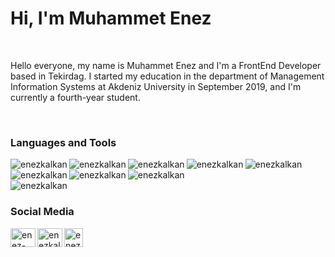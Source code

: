 <h1 align="left">Hi, I'm Muhammet Enez</h1>
<br/>
<p align="left">Hello everyone, my name is Muhammet Enez and I'm a FrontEnd Developer based in Tekirdag. I started my education in the department of Management Information Systems at Akdeniz University in September 2019, and I'm currently a fourth-year student.</p>
<br/>
<h3>Languages and Tools</h3>
<div>
<img align="left" src="https://img.shields.io/badge/HTML5-E34F26?style=for-the-badge&logo=html5&logoColor=white" alt="enezkalkan" />
<img align="left" src="https://img.shields.io/badge/CSS3-1572B6?style=for-the-badge&logo=css3&logoColor=white" alt="enezkalkan" />
<img align="left" src="https://img.shields.io/badge/Sass-CC6699?style=for-the-badge&logo=sass&logoColor=white" alt="enezkalkan" />
<img align="left" src="https://img.shields.io/badge/JavaScript-323330?style=for-the-badge&logo=javascript&logoColor=F7DF1E" alt="enezkalkan" />
<img align="left" src="https://img.shields.io/badge/Bootstrap-563D7C?style=for-the-badge&logo=bootstrap&logoColor=white" alt="enezkalkan" />
<img align="left" src="https://img.shields.io/badge/Tailwind_CSS-38B2AC?style=for-the-badge&logo=tailwind-css&logoColor=white" alt="enezkalkan" />
<img align="left" src="https://img.shields.io/badge/React-20232A?style=for-the-badge&logo=react&logoColor=61DAFB" alt="enezkalkan" />
<img align="left" src="https://img.shields.io/badge/next.js-000000?style=for-the-badge&logo=nextdotjs&logoColor=white" alt="enezkalkan" />
 <br/> <br/>
<img align="left" src="https://img.shields.io/badge/GIT-E44C30?style=for-the-badge&logo=git&logoColor=white" alt="enezkalkan" />
</div>
<br/>
<h3>Social Media</h3>
<p align="left">
<a href="https://linkedin.com/in/enes-kalkann" target="blank"><img align="left" src="https://raw.githubusercontent.com/rahuldkjain/github-profile-readme-generator/master/src/images/icons/Social/linked-in-alt.svg" alt="enez-kalkann" height="30" width="40" /></a>
<a href="https://instagram.com/eneskalkan" target="blank"><img align="left" src="https://raw.githubusercontent.com/rahuldkjain/github-profile-readme-generator/master/src/images/icons/Social/instagram.svg" alt="enezkalkan" height="30" width="40" /></a>
  <a href="https://open.spotify.com/user/35oykqp0galk5aif7hv6tfso2" target="blank"><img align="left" src="https://play-lh.googleusercontent.com/UrY7BAZ-XfXGpfkeWg0zCCeo-7ras4DCoRalC_WXXWTK9q5b0Iw7B0YQMsVxZaNB7DM" alt="enez-kalkann" height="30" width="30" /></a>
</p>







